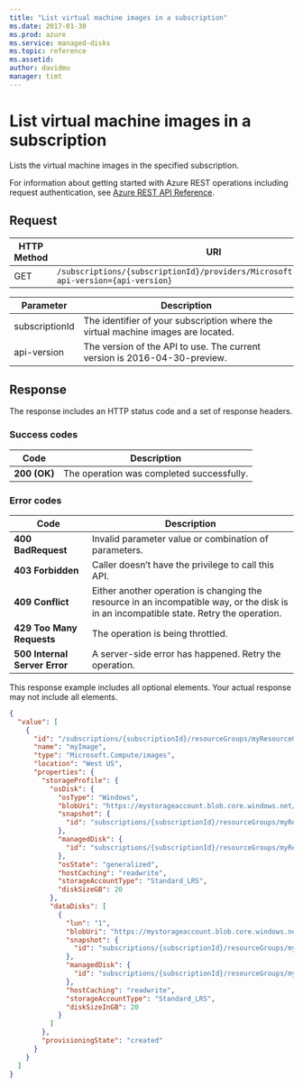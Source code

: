 ```yaml
---
title: "List virtual machine images in a subscription"
ms.date: 2017-01-30
ms.prod: azure
ms.service: managed-disks
ms.topic: reference
ms.assetid: 
author: davidmu
manager: timt
---
```


# List virtual machine images in a subscription

Lists the virtual machine images in the specified subscription.

For information about getting started with Azure REST operations including request authentication, see [Azure REST API Reference](../../../index.md).

## Request

| HTTP Method | URI|  
| ----------- |----|  
| GET | `/subscriptions/{subscriptionId}/providers/Microsoft.Compute/images/?api-version={api-version}` |

| Parameter | Description |
| --------- | ----------- |
| subscriptionId | The identifier of your subscription where the virtual machine images are located. |
| api-version | The version of the API to use. The current version is 2016-04-30-preview. |
 
## Response  
 
The response includes an HTTP status code and a set of response headers.  

### Success codes

| Code | Description |
| ---- | ----------- |
| **200 (OK)** | The operation was completed successfully. | 

### Error codes

| Code | Description |
| ---- | ----------- |
| **400 BadRequest** | Invalid parameter value or combination of parameters. |
| **403 Forbidden** | Caller doesn’t have the privilege to call this API. |
| **409 Conflict** | Either another operation is changing the resource in an incompatible way, or the disk is in an incompatible state. Retry the operation. |
| **429 Too Many Requests** | The operation is being throttled. |
| **500 Internal Server Error** |  A server-side error has happened. Retry the operation. |  

This response example includes all optional elements. Your actual response may not include all elements.

```json
{
  "value": [
    {
      "id": "/subscriptions/{subscriptionId}/resourceGroups/myResourceGroup/providers/Microsoft.Compute/images/myImage",
      "name": "myImage",
      "type": "Microsoft.Compute/images",
      "location": "West US",
      "properties": {
        "storageProfile": {
          "osDisk": {
            "osType": "Windows",
            "blobUri": "https://mystorageaccount.blob.core.windows.net/osimages/osimage.vhd",
            "snapshot": {
              "id": "subscriptions/{subscriptionId}/resourceGroups/myResourceGroup/providers/Microsoft.Compute/snapshots/mySnapshot1"
            },
            "managedDisk": {
              "id": "subscriptions/{subscriptionId}/resourceGroups/myResourceGroup/providers/Microsoft.Compute/disks/myManagedDisk1"
            },
            "osState": "generalized",
            "hostCaching": "readwrite",
            "storageAccountType": "Standard_LRS",
            "diskSizeGB": 20
          },
          "dataDisks": [
            {
              "lun": "1",
              "blobUri": "https://mystorageaccount.blob.core.windows.net/dataimages/dataimage.vhd",
              "snapshot": {
                "id": "subscriptions/{subscriptionId}/resourceGroups/myResourceGroup/providers/Microsoft.Compute/snapshots/mySnapshot2"
              },
              "managedDisk": {
                "id": "subscriptions/{subscriptionId}/resourceGroups/myResourceGroup/providers/Microsoft.Compute/disks/myManagedDisk2"
              },
              "hostCaching": "readwrite",
              "storageAccountType": "Standard_LRS",
              "diskSizeInGB": 20
            }
          ]
        },
        "provisioningState": "created"
      }
    }
  ]
}    
```
 